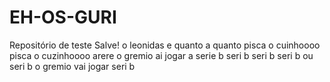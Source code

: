 # EH-OS-GURI
Repositório de teste
Salve!
o leonidas
e quanto a quanto
pisca o cuinhoooo
pisca o cuzinhoooo
arere o gremio ai jogar a serie b
seri b seri b seri b ou seri b
o gremio vai jogar seri b
